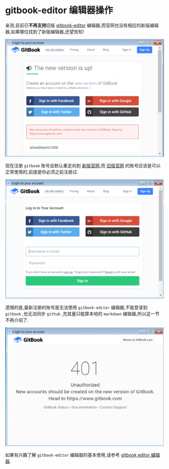 # gitbook-editor 编辑器操作

亲测,目前已**不再支持**旧版 [gitbook-editor](https://legacy.gitbook.com/editor) 编辑器,而官网也没有相应的新版编辑器,如果哪位找到了新版编辑器,还望告知!

![gitbook-experience-editor-signup-new.png](../images/gitbook-experience-editor-signup-new.png)

现在注册 `gitbook` 账号会默认重定向到 [新版官网](https://www.gitbook.com/),而 [旧版官网](https://legacy.gitbook.com) 的账号应该是可以正常使用的,前提是你必须之前注册过.

![gitbook-experience-editor-signin-old.png](../images/gitbook-experience-editor-signin-old.png)

遗憾的是,最新注册的账号是无法使用 `gitbook-editor` 编辑器,不能登录到 `gitbook` ,也无法同步 `github` ,充其量只能算本地的 `markdown` 编辑器,所以这一节不再介绍了.

![gitbook-experience-editor-signin-with-github-401.png](../images/gitbook-experience-editor-signin-with-github-401.png)

如果有兴趣了解 `gitbook-editor` 编辑器的基本使用,请参考 [gitbook editor 编辑器](https://snowdreams1006.github.io/myGitbook/experience/preview.html#gitbook-editor-编辑器).